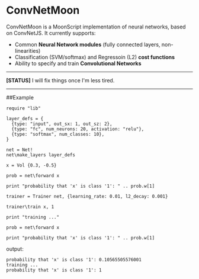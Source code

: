 # ConvNetMoon

ConvNetMoon is a MoonScript implementation of neural networks, based on ConvNetJS. It currently supports:

- Common **Neural Network modules** (fully connected layers, non-linearities)
- Classification (SVM/softmax) and Regressoin (L2) **cost functions**
- Ability to specify and train **Convolutional Networks**

---

**[STATUS]** I will fix things once I'm less tired.

---
##Example

```moonscript
require "lib"

layer_defs = {
  {type: "input", out_sx: 1, out_sz: 2},
  {type: "fc", num_neurons: 20, activation: "relu"},
  {type: "softmax", num_classes: 10},
}

net = Net!
net\make_layers layer_defs

x = Vol {0.3, -0.5}

prob = net\forward x

print "probability that 'x' is class '1': " .. prob.w[1]

trainer = Trainer net, {learning_rate: 0.01, l2_decay: 0.001}

trainer\train x, 1

print "training ..."

prob = net\forward x

print "probability that 'x' is class '1': " .. prob.w[1]
```

output:

```
probability that 'x' is class '1': 0.10565505576001
training ...
probability that 'x' is class '1': 1
```

